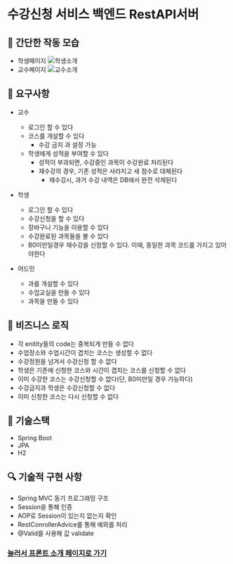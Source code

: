 # 수강신청 서비스 백엔드 RestAPI서버

## 🎄 간단한 작동 모습

- 학생페이지
  ![학생소개](https://user-images.githubusercontent.com/72899681/230794427-3aa97161-3c95-4010-a737-250b71262869.gif)
- 교수페이지
  ![교수소개](https://user-images.githubusercontent.com/72899681/230793785-1a30177a-ff8d-42de-8089-807c9942729f.gif)

## 📮 요구사항

- 교수
    - 로그인 할 수 있다
    - 코스를 개설할 수 있다
        - 수강 금지 과 설정 가능
    - 학생에게 성적을 부여할 수 있다
        - 성적이 부과되면, 수강중인 과목이 수강완료 처리된다
        - 재수강의 경우, 기존 성적은 사라지고 새 점수로 대체된다
            - 재수강시, 과거 수강 내역은 DB에서 완전 삭제된다

- 학생
    - 로그인 할 수 있다
    - 수강신청을 할 수 있다
    - 장바구니 기능을 이용할 수 있다
    - 수강완료된 과목들을 볼 수 있다
    - B0미만일경우 재수강을 신청할 수 있다. 이때, 동일한 과목 코드를 가지고 있어야한다

- 어드민
    - 과를 개설할 수 있다
    - 수업교실을 만들 수 있다
    - 과목을 만들 수 있다

## 🎫 비즈니스 로직

- 각 enitity들의 code는 중복되게 만들 수 없다
- 수업장소와 수업시간이 겹치는 코스는 생성할 수 없다
- 수강정원을 넘겨서 수강신청 할 수 없다
- 학생은 기존에 신청한 코스와 시간이 겹치는 코스를 신청할 수 없다
- 이미 수강한 코스는 수강신청할 수 없다(단, B0미만일 경우 가능하다)
- 수강금지과 학생은 수강신청할 수 없다
- 이미 신청한 코스는 다시 신청할 수 없다

## 📃 기술스택

- Spring Boot
- JPA
- H2

## 🔍 기술적 구현 사항

- Spring MVC 동기 프로그래밍 구조
- Session을 통해 인증
- AOP로 Session이 있는지 없는지 확인
- RestConrollerAdvice를 통해 예외를 처리
- @Valid를 사용해 값 validate



### [눌러서 프론트 소개 페이지로 가기](https://github.com/hyeongcheolkim/enrollmentFront)